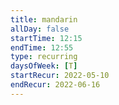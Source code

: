```yaml
---
title: mandarin
allDay: false
startTime: 12:15
endTime: 12:55
type: recurring
daysOfWeek: [T]
startRecur: 2022-05-10
endRecur: 2022-06-16
---
```

